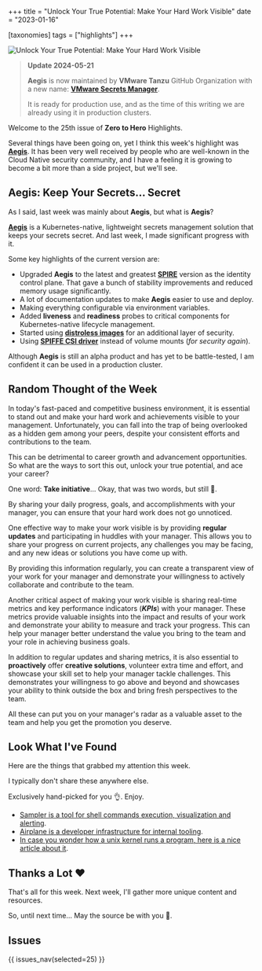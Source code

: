 +++
title = "Unlock Your True Potential: Make Your Hard Work Visible"
date = "2023-01-16"

[taxonomies]
tags = ["highlights"]
+++

![Unlock Your True Potential: Make Your Hard Work Visible](/images/size/w1200/2024/03/stand.png)

> **Update 2024-05-21**
> 
> **Aegis** is now maintained by **VMware Tanzu** GitHub Organization 
> with a new name: **[VMware Secrets Manager](https://vsecm.com/)**.
> 
> It is ready for production use, and as the time of this writing we
> are already using it in production clusters.

Welcome to the 25th issue of **Zero to Hero** Highlights.

Several things have been going on, yet I think this week's highlight was 
[**Aegis**](https://vsecm.com/). It has been very well received by people who
are well-known in the Cloud Native security community, and I have a feeling it
is growing to become a bit more than a side project, but we'll see.

## Aegis: Keep Your Secrets... Secret

As I said, last week was mainly about **Aegis**, but what is **Aegis**?

[**Aegis**](https://github.com/vmware-tanzu/secrets-manager) is a Kubernetes-native,
lightweight secrets management solution that keeps your secrets secret. And last
week, I made significant progress with
it. 

Some key highlights of the current version are:

* Upgraded **Aegis** to the latest and greatest [**SPIRE**](https://spiffe.io/)
  version as the identity control plane. That gave a bunch of stability
  improvements and reduced memory usage significantly.
* A lot of documentation updates to make **Aegis** easier to use and deploy.
* Making everything configurable via environment variables.
* Added **liveness** and **readiness** probes to critical components for
  Kubernetes-native lifecycle management.
* Started using [**distroless images**](https://github.com/GoogleContainerTools/distroless) 
  for an additional layer of security.
* Using [**SPIFFE CSI driver**](https://github.com/spiffe/spiffe-csi) instead of
  volume mounts (_for security again_).

Although **Aegis** is still an alpha product and has yet to be battle-tested, 
I am confident it can be used in a production cluster.

## Random Thought of the Week

In today's fast-paced and competitive business environment, it is essential to
stand out and make your hard work and achievements visible to your management.
Unfortunately, you can fall into the trap of being overlooked as a hidden gem
among your peers, despite your consistent efforts and contributions to the team.

This can be detrimental to career growth and advancement opportunities. So what
are the ways to sort this out, unlock your true potential, and ace your career?

One word: **Take initiative**... Okay, that was two words, but still 🙂.

By sharing your daily progress, goals, and accomplishments with your manager,
you can ensure that your hard work does not go unnoticed.

One effective way to make your work visible is by providing **regular updates**
and participating in huddles with your manager. This allows you to share your
progress on current projects, any challenges you may be facing, and any new
ideas or solutions you have come up with.

By providing this information regularly, you can create a transparent view of
your work for your manager and demonstrate your willingness to actively
collaborate and contribute to the team.

Another critical aspect of making your work visible is sharing real-time metrics
and key performance indicators (**_KPIs_**) with your manager. These metrics
provide valuable insights into the impact and results of your work and
demonstrate your ability to measure and track your progress. This can help your
manager better understand the value you bring to the team and your role in
achieving business goals.

In addition to regular updates and sharing metrics, it is also essential to
**proactively** offer **creative solutions**, volunteer extra time and effort,
and showcase your skill set to help your manager tackle challenges. This
demonstrates your willingness to go above and beyond and showcases your ability
to think outside the box and bring fresh perspectives to the team.

All these can put you on your manager's radar as a valuable asset to the team
and help you get the promotion you deserve.

## Look What I've Found

Here are the things that grabbed my attention this week.

I typically don't share these anywhere else.

Exclusively hand-picked for you 👌. Enjoy.

* [Sampler is a tool for shell commands execution, visualization and alerting](https://sampler.dev/).
* [Airplane is a developer infrastructure for internal tooling](https://www.airplane.dev/).
* [In case you wonder how a unix kernel runs a program, here is a nice article about it](https://0xax.gitbooks.io/linux-insides/content/SysCall/linux-syscall-4.htm).

Thanks a Lot ❤️
---------------

That's all for this week. Next week, I'll gather more unique content and
resources.

So, until next time... May the source be with you 🦄.

## Issues

{{ issues_nav(selected=25) }}
